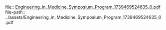 file:: [Engineering_in_Medicine_Symposium_Program_1739469524635_0.pdf](../assets/Engineering_in_Medicine_Symposium_Program_1739469524635_0.pdf)
file-path:: ../assets/Engineering_in_Medicine_Symposium_Program_1739469524635_0.pdf
